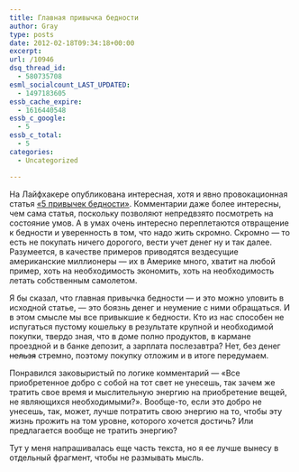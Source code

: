 ```yaml
---
title: Главная привычка бедности
author: Gray
type: posts
date: 2012-02-18T09:34:18+00:00
excerpt:
url: /10946
dsq_thread_id:
  - 580735708
esml_socialcount_LAST_UPDATED:
  - 1497183605
essb_cache_expire:
  - 1616440548
essb_c_google:
  - 5
essb_c_total:
  - 5
categories:
  - Uncategorized

---
```








На Лайфхакере опубликована интересная, хотя и явно провокационная статья [&#171;5 привычек бедности&#187;][1]. Комментарии даже более интересны, чем сама статья, поскольку позволяют непредвзято посмотреть на состояние умов. А в умах очень интересно переплетаются отвращение к бедности и уверенность в том, что надо жить скромно. Скромно — то есть не покупать ничего дорогого, вести учет денег ну и так далее. Разумеется, в качестве примеров приводятся вездесущие американские миллионеры — их в Америке много, хватит на любой пример, хоть на необходимость экономить, хоть на необходимость летать собственным самолетом.

Я бы сказал, что главная привычка бедности — и это можно уловить в исходной статье, — это боязнь денег и неумение с ними обращаться. И в этом смысле мы все привыкшие к бедности. Кто из нас способен не испугаться пустому кошельку в результате крупной и необходимой покупки, твердо зная, что в доме полно продуктов, в кармане проездной и в банке депозит, а зарплата послезавтра? Нет, без денег <span style="text-decoration: line-through;">нельзя</span> стремно, поэтому покупку отложим и в итоге передумаем.

Понравился заковыристый по логике комментарий — &#171;Все приобретенное добро с собой на тот свет не унесешь, так зачем же тратить свое время и мыслительную энергию на приобретение вещей, не являющихся необходимыми?&#187;. Вообще-то, если это добро не унесешь, так, может, лучше потратить свою энергию на то, чтобы эту жизнь прожить на том уровне, которого хочется достичь? Или предлагается вообще не тратить энергию?

Тут у меня напрашивалась еще часть текста, но я ее лучше вынесу в отдельный фрагмент, чтобы не размывать мысль.

 [1]: http://lifehacker.ru/2012/02/15/5-privychek-bednosti/